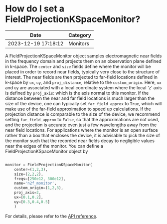 # How do I set a FieldProjectionKSpaceMonitor?

| Date       | Category    |
|------------|-------------|
| 2023-12-19 17:18:12 | Monitors |


A FieldProjectionKSpaceMonitor object samples electromagnetic near fields in the frequency domain and projects them on an observation plane defined in k-space. The `center` and `size` fields define where the monitor will be placed in order to record near fields, typically very close to the structure of interest. The near fields are then projected to far-field locations defined in k-space by `ux`, `uy`, and `proj_distance`, relative to the `custom_origin`. Here, `ux` and `uy` are associated with a local coordinate system where the local ‘z’ axis is defined by `proj_axis`: which is the axis normal to this monitor. If the distance between the near and far field locations is much larger than the size of the device, one can typically set `far_field_approx` to `True`, which will make use of the far-field approximation to speed up calculations. If the projection distance is comparable to the size of the device, we recommend setting `far_field_approx` to `False`, so that the approximations are not used, and the projection is accurate even just a few wavelengths away from the near field locations. For applications where the monitor is an open surface rather than a box that encloses the device, it is advisable to pick the size of the monitor such that the recorded near fields decay to negligible values near the edges of the monitor. You can define a FieldProjectionKSpaceMonitor object by



```python

monitor = FieldProjectionKSpaceMonitor(
    center=(1,2,3),
    size=(2,2,2),
    freqs=[250e12, 300e12],
    name='n2f_monitor',
    custom_origin=(1,2,3),
    proj_axis=2,
    ux=[0.1,0.2],
    uy=[0.3,0.4,0.5]
    )

```



For details, please refer to the [API reference](https://docs.flexcompute.com/projects/tidy3d/en/stable/_autosummary/tidy3d.FieldProjectionKSpaceMonitor.html).